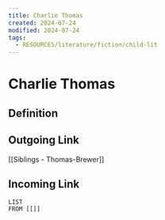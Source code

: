 ```yaml
---
title: Charlie Thomas
created: 2024-07-24
modified: 2024-07-24
tags:
  - RESOURCES/literature/fiction/child-lit
---
```

# Charlie Thomas
## Definition

## Outgoing Link
[[Siblings - Thomas-Brewer]]
## Incoming Link
```dataview
LIST
FROM [[]]
```
